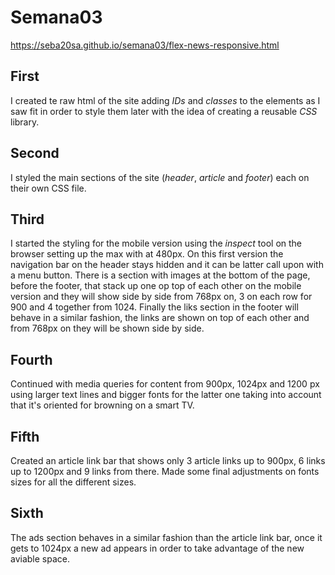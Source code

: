 # Semana03
https://seba20sa.github.io/semana03/flex-news-responsive.html

## First 
I created te raw html of the site adding *IDs* and *classes* to the elements as I saw fit in order to style them later with the idea of creating a reusable *CSS* library.

## Second 
I styled the main sections  of the site (*header*, *article* and *footer*) each on their own CSS file.

## Third 
I started the styling for the mobile version using the *inspect* tool on the browser setting up the max with at 480px. On this first version the navigation bar on the header stays hidden and it can be latter call upon with a menu button. There is a section with images at the bottom of the page, before the footer, that stack up one op top of each other on the mobile version and they will show side by side from 768px on, 3 on each row for 900 and 4 together from 1024. Finally the liks section in the footer will behave in a similar fashion, the links are shown on top of each other and from 768px  on they will be shown side by side.  

## Fourth
Continued with media queries for content from 900px, 1024px and 1200 px using larger text lines and bigger fonts for the latter one taking into account that it's oriented for browning on a smart TV. 

## Fifth
Created an article link bar that shows only 3 article links up to 900px, 6 links up to 1200px and 9 links from there. Made some final adjustments on fonts sizes for all the different sizes. 

## Sixth
The ads section behaves in a similar fashion than the article link bar, once it gets to 1024px a new ad
appears in order to take advantage of the new aviable space.